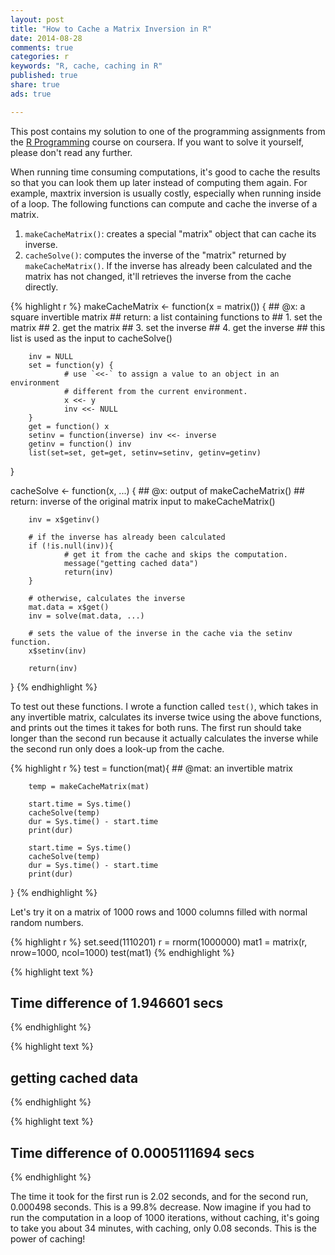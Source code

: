 ```yaml
---
layout: post
title: "How to Cache a Matrix Inversion in R"
date: 2014-08-28 
comments: true
categories: r
keywords: "R, cache, caching in R"
published: true
share: true
ads: true

---
```


This post contains my solution to one of the programming assignments from the [R Programming](https://www.coursera.org/course/rprog) course on coursera. If you want to solve it yourself, please don't read any further.

When running time consuming computations, it's good to cache the results so that you can look them up later instead of computing them again. For example, maxtrix inversion is usually costly, especially when running inside of a loop. The following functions can compute and cache the inverse of a matrix.

1. `makeCacheMatrix()`: creates a special "matrix" object that can cache its inverse.
2. `cacheSolve()`: computes the inverse of the "matrix" returned by `makeCacheMatrix()`. If the inverse has already been calculated and the matrix has not changed, it'll retrieves the inverse from the cache directly.


{% highlight r %}
makeCacheMatrix <- function(x = matrix()) {
        ## @x: a square invertible matrix
        ## return: a list containing functions to
        ##              1. set the matrix
        ##              2. get the matrix
        ##              3. set the inverse
        ##              4. get the inverse
        ##         this list is used as the input to cacheSolve()
        
        inv = NULL
        set = function(y) {
                # use `<<-` to assign a value to an object in an environment 
                # different from the current environment. 
                x <<- y
                inv <<- NULL
        }
        get = function() x
        setinv = function(inverse) inv <<- inverse 
        getinv = function() inv
        list(set=set, get=get, setinv=setinv, getinv=getinv)
}

cacheSolve <- function(x, ...) {
        ## @x: output of makeCacheMatrix()
        ## return: inverse of the original matrix input to makeCacheMatrix()
        
        inv = x$getinv()
        
        # if the inverse has already been calculated
        if (!is.null(inv)){
                # get it from the cache and skips the computation. 
                message("getting cached data")
                return(inv)
        }
        
        # otherwise, calculates the inverse 
        mat.data = x$get()
        inv = solve(mat.data, ...)
        
        # sets the value of the inverse in the cache via the setinv function.
        x$setinv(inv)
        
        return(inv)
}
{% endhighlight %}

To test out these functions. I wrote a function called `test()`, which takes in any invertible matrix, calculates its inverse twice using the above functions, and prints out the times it takes for both runs. The first run should take longer than the second run because it actually calculates the inverse while the second run only does a look-up from the cache.

{% highlight r %}
test = function(mat){
        ## @mat: an invertible matrix
        
        temp = makeCacheMatrix(mat)
        
        start.time = Sys.time()
        cacheSolve(temp)
        dur = Sys.time() - start.time
        print(dur)
        
        start.time = Sys.time()
        cacheSolve(temp)
        dur = Sys.time() - start.time
        print(dur)
}
{% endhighlight %}

Let's try it on a matrix of 1000 rows and 1000 columns filled with normal random numbers. 

{% highlight r %}
set.seed(1110201)
r = rnorm(1000000)
mat1 = matrix(r, nrow=1000, ncol=1000)
test(mat1)
{% endhighlight %}



{% highlight text %}
## Time difference of 1.946601 secs
{% endhighlight %}



{% highlight text %}
## getting cached data
{% endhighlight %}



{% highlight text %}
## Time difference of 0.0005111694 secs
{% endhighlight %}

The time it took for the first run is 2.02 seconds, and for the second run, 0.000498 seconds. This is a 99.8% decrease. Now imagine if you had to run the computation in a loop of 1000 iterations, without caching, it's going to take you about 34 minutes, with caching, only 0.08 seconds. This is the power of caching!
